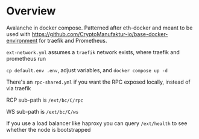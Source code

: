 # Overview

Avalanche in docker compose. Patterned after eth-docker and meant to be used with https://github.com/CryptoManufaktur-io/base-docker-environment
for traefik and Prometheus.

`ext-network.yml` assumes a `traefik` network exists, where traefik and prometheus run

`cp default.env .env`, adjust variables, and `docker compose up -d`

There's an `rpc-shared.yml` if you want the RPC exposed locally, instead of via traefik

RCP sub-path is `/ext/bc/C/rpc`

WS sub-path is `/ext/bc/C/ws`

If you use a load balancer like  haproxy you can query `/ext/health` to see whether the node is bootstrapped
